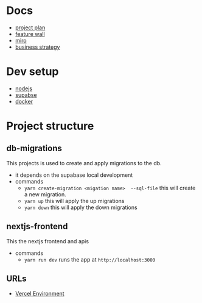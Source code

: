 # Docs
- [project plan](https://1drv.ms/x/s!AveM2ZCbaKGx-ijLGWNKtSFHqkKk?e=eihTcW)
- [feature wall](https://trello.com/b/BBFBafxc/features)
- [miro](https://miro.com/app/board/uXjVOdIgIrw=/)
- [business strategy](https://platform.strategyzer.com/projects/p/526f6e75-my-strategyzer-trial-8bce5dca-8a93-4027-be41-14d74ee08934/canvases/927119)


# Dev setup 
- [nodejs](https://nodejs.org/en/)
- [supabse](https://supabase.com/docs/guides/local-development)
- [docker](https://www.docker.com/get-started)


# Project structure
## db-migrations
This projects is used to create and apply migrations to the db. 
- it depends on the supabase local development
- commands
    - `yarn create-migration <migation name>  --sql-file` this will create a new migration. 
    - `yarn up` this will apply the up migrations
    - `yarn down` this will apply the down migrations

## nextjs-frontend
This the nextjs frontend and apis 
- commands
    - `yarn run dev` runs the app at `http://localhost:3000`

## URLs
- [Vercel Environment](https://noobstorm-dev.vercel.app/)
 